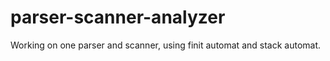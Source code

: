 # parser-scanner-analyzer
Working on one parser and scanner, using finit automat and stack automat. 
